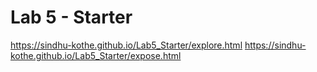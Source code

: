# Lab 5 - Starter
https://sindhu-kothe.github.io/Lab5_Starter/explore.html
https://sindhu-kothe.github.io/Lab5_Starter/expose.html
